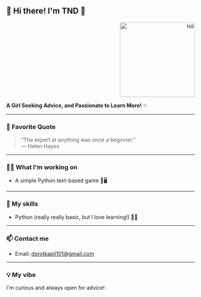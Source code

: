 ## 🌸 Hi there! I'm TND 🌸
  
<p align="right">
  <img src="https://ih1.redbubble.net/image.4526127121.1708/st,small,845x845-pad,1000x1000,f8f8f8.u1.jpg" alt="hiii" width="200"/>
</p>
  
**A Girl Seeking Advice, and Passionate to Learn More!** ✨
  
---
  
### 🌱 Favorite Quote
  
> “The expert at anything was once a beginner.”  
— Helen Hayes
  
---
  
### 👩‍💻 What I'm working on
- A simple Python text-based game 🎲🖥️
  
---
  
### 🧰 My skills
- Python (really really basic, but I love learning!) 🐍💕
  
---
  
### 📫 Contact me
- Email: dorotkapil101@gmail.com
  
---
  
### 💡 My vibe
  
I'm curious and always open for advice! 


